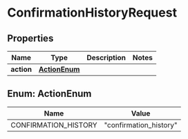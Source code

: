 

# ConfirmationHistoryRequest

## Properties

Name | Type | Description | Notes
------------ | ------------- | ------------- | -------------
**action** | [**ActionEnum**](#ActionEnum) |  | 



## Enum: ActionEnum

Name | Value
---- | -----
CONFIRMATION_HISTORY | &quot;confirmation_history&quot;



